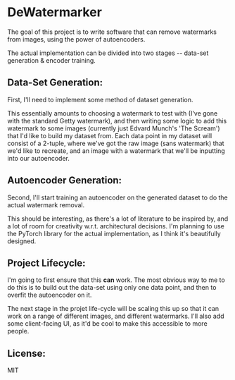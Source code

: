 # DeWatermarker

The goal of this project is to write software that can remove watermarks from images, using the power of autoencoders.

The actual implementation can be divided into two stages -- data-set generation & encoder training.

## Data-Set Generation:

First, I'll need to implement some method of dataset generation.

This essentially amounts to choosing a watermark to test with (I've gone with the standard Getty watermark), and
then writing some logic to add this watermark to some images (currently just Edvard Munch's 'The Scream') that
I'd like to build my dataset from. Each data point in my dataset will consist of a 2-tuple, where we've got the
raw image (sans watermark) that we'd like to recreate, and an image with a watermark that we'll be inputting into
our autoencoder.

## Autoencoder Generation:
Second, I'll start training an autoencoder on the generated dataset to do the actual watermark removal.

This should be interesting, as there's a lot of literature to be inspired by, and a lot of room for creativity
w.r.t. architectural decisions. I'm planning to use the PyTorch library for the actual implementation, as I think
it's beautifully designed.

## Project Lifecycle:

I'm going to first ensure that this __can__ work. The most obvious way to me to do this is to build out the data-set
using only one data point, and then to overfit the autoencoder on it.

The next stage in the projet life-cycle will be scaling this up so that it can work on a range of different images, and
different watermarks. I'll also add some client-facing UI, as it'd be cool to make this accessible to more people.

## License:

MIT
